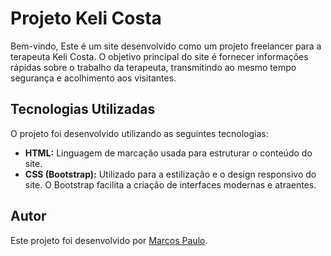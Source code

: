 # Projeto Keli Costa

Bem-vindo, Este é um site desenvolvido como um projeto freelancer para a terapeuta Keli Costa. 
O objetivo principal do site é fornecer informações rápidas sobre o trabalho da terapeuta, transmitindo ao mesmo tempo segurança e acolhimento aos visitantes.

## Tecnologias Utilizadas

O projeto foi desenvolvido utilizando as seguintes tecnologias:

- **HTML:** Linguagem de marcação usada para estruturar o conteúdo do site.
- **CSS (Bootstrap):** Utilizado para a estilização e o design responsivo do site. O Bootstrap facilita a criação de interfaces modernas e atraentes.



## Autor

Este projeto foi desenvolvido por [Marcos Paulo](https://github.com/MarcosP-Costa?tab=repositories).





